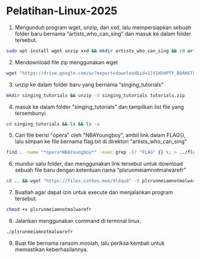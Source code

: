 # Pelatihan-Linux-2025

1. Mengunduh program wget, unzip, dan xxd, lalu mempersiapkan sebuah folder baru bernama “artists_who_can_sing” dan masuk ke dalam folder tersebut.
```bash
sudo apt install wget unzip xxd && mkdir artists_who_can_sing && cd artists_who_can_sing
```
2. Mendownload file zip menggunakan wget
```bash
wget "https://drive.google.com/uc?export=download&id=1lV1HVmPTY_BOAK6ToXymRu7V5eVfR0ut" -O tutorials.zip
```
3. unzip ke dalam folder baru yang bernama “singing_tutorials”
```bash
mkdir singing_tutorials && unzip -d singing_tutorials tutorials.zip
```
4. masuk ke dalam folder "singing_tutorials" dan tampilkan list file yang tersembunyi
```bash
cd singing_tutorials && ls && ls -a
```
5. Cari file berisi "opera" oleh "NBAYoungboy", ambil link dalam FLAG{<tulisan>}, lalu simpan ke file bernama flag.txt di direktori "artists_who_can_sing"
```bash
find . -name "*opera*NBAYoungboy*" -exec grep -Ir "FLAG" {} \; > ../flag.txt
```
6. mundur satu folder, dan menggunakan link tersebut untuk download sebuah file baru dengan ketentuan nama “plsrunmeiamnotmalwarefr”
```bash
cd .. && wget "https://files.catbox.moe/9l4qu8" -O plsrunmeiamnotmalwarefr
```
7. Buatlah agar dapat izin untuk execute dan menjalankan program tersebut.
```bash
chmod +x plsrunmeiamnotmalwarefr
```
8. Jalankan menggunakan command di terminal linux.
```bash
./plsrunmeiamnotmalwarefr
```
9. Buat file bernama ransom.moolah, lalu periksa kembali untuk memastikan keberhasilannya.
```bash

